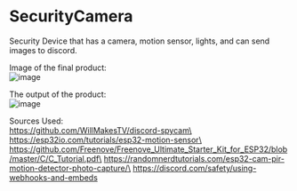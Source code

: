 # SecurityCamera
Security Device that has a camera, motion sensor, lights, and can send images to discord.

Image of the final product:\
![image](https://github.com/user-attachments/assets/ff436475-d89a-4570-96dd-cbc57aaa8566)

The output of the product:\
![image](https://github.com/user-attachments/assets/b5b4e8d7-57a3-41bf-83fc-8e77a6e47a02)

Sources Used:\
https://github.com/WillMakesTV/discord-spycam\
https://esp32io.com/tutorials/esp32-motion-sensor\
https://github.com/Freenove/Freenove_Ultimate_Starter_Kit_for_ESP32/blob/master/C/C_Tutorial.pdf\
https://randomnerdtutorials.com/esp32-cam-pir-motion-detector-photo-capture/\
https://discord.com/safety/using-webhooks-and-embeds
